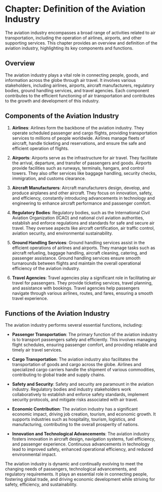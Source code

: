 Chapter: Definition of the Aviation Industry
============================================

The aviation industry encompasses a broad range of activities related to air transportation, including the operation of airlines, airports, and other supporting services. This chapter provides an overview and definition of the aviation industry, highlighting its key components and functions.

Overview
--------

The aviation industry plays a vital role in connecting people, goods, and information across the globe through air travel. It involves various stakeholders, including airlines, airports, aircraft manufacturers, regulatory bodies, ground handling services, and travel agencies. Each component contributes to the efficient functioning of air transportation and contributes to the growth and development of this industry.

Components of the Aviation Industry
-----------------------------------

1. **Airlines**: Airlines form the backbone of the aviation industry. They operate scheduled passenger and cargo flights, providing transportation services to millions of people worldwide. Airlines manage fleets of aircraft, handle ticketing and reservations, and ensure the safe and efficient operation of flights.

2. **Airports**: Airports serve as the infrastructure for air travel. They facilitate the arrival, departure, and transfer of passengers and goods. Airports provide facilities such as runways, terminals, hangars, and control towers. They also offer services like baggage handling, security checks, immigration, and customs clearance.

3. **Aircraft Manufacturers**: Aircraft manufacturers design, develop, and produce airplanes and other aircraft. They focus on innovation, safety, and efficiency, constantly introducing advancements in technology and engineering to enhance aircraft performance and passenger comfort.

4. **Regulatory Bodies**: Regulatory bodies, such as the International Civil Aviation Organization (ICAO) and national civil aviation authorities, establish and enforce regulations and standards for safe and secure air travel. They oversee aspects like aircraft certification, air traffic control, aviation security, and environmental sustainability.

5. **Ground Handling Services**: Ground handling services assist in the efficient operations of airlines and airports. They manage tasks such as aircraft refueling, baggage handling, aircraft cleaning, catering, and passenger assistance. Ground handling services ensure smooth turnarounds between flights and maintain the overall operational efficiency of the aviation industry.

6. **Travel Agencies**: Travel agencies play a significant role in facilitating air travel for passengers. They provide ticketing services, travel planning, and assistance with bookings. Travel agencies help passengers navigate through various airlines, routes, and fares, ensuring a smooth travel experience.

Functions of the Aviation Industry
----------------------------------

The aviation industry performs several essential functions, including:

* **Passenger Transportation**: The primary function of the aviation industry is to transport passengers safely and efficiently. This involves managing flight schedules, ensuring passenger comfort, and providing reliable and timely air travel services.

* **Cargo Transportation**: The aviation industry also facilitates the transportation of goods and cargo across the globe. Airlines and specialized cargo carriers handle the shipment of various commodities, contributing to global trade and supply chains.

* **Safety and Security**: Safety and security are paramount in the aviation industry. Regulatory bodies and industry stakeholders work collaboratively to establish and enforce safety standards, implement security protocols, and mitigate risks associated with air travel.

* **Economic Contribution**: The aviation industry has a significant economic impact, driving job creation, tourism, and economic growth. It supports industries such as hospitality, tourism, logistics, and manufacturing, contributing to the overall prosperity of nations.

* **Innovation and Technological Advancements**: The aviation industry fosters innovation in aircraft design, navigation systems, fuel efficiency, and passenger experience. Continuous advancements in technology lead to improved safety, enhanced operational efficiency, and reduced environmental impact.

The aviation industry is dynamic and continually evolving to meet the changing needs of passengers, technological advancements, and regulatory requirements. It plays an essential role in connecting people, fostering global trade, and driving economic development while striving for safety, efficiency, and sustainability.
